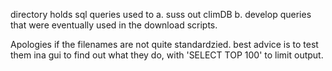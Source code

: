 directory holds sql queries used to 
a. suss out climDB
b. develop queries that were eventually used in the download scripts. 

Apologies if the filenames are not quite standardzied. best advice is to test them ina gui to find out what they do, with 'SELECT TOP 100' to limit output.
